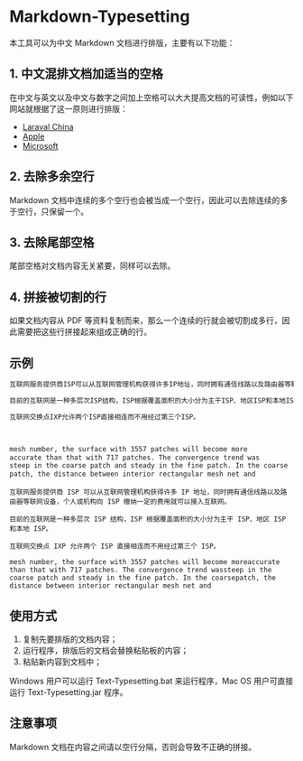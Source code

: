 # Markdown-Typesetting

本工具可以为中文 Markdown 文档进行排版，主要有以下功能：

## 1. 中文混排文档加适当的空格

在中文与英文以及中文与数字之间加上空格可以大大提高文档的可读性，例如以下网站就根据了这一原则进行排版：

- [Laraval China](https://laravel-china.org/)
- [Apple](https://www.apple.com/cn/)
- [Microsoft](https://www.microsoft.com/zh-cn/)

## 2. 去除多余空行

Markdown 文档中连续的多个空行也会被当成一个空行，因此可以去除连续的多于空行，只保留一个。

## 3. 去除尾部空格

尾部空格对文档内容无关紧要，同样可以去除。

## 4. 拼接被切割的行

如果文档内容从 PDF 等资料复制而来，那么一个连续的行就会被切割成多行，因此需要把这些行拼接起来组成正确的行。

## 示例


```html
互联网服务提供商ISP可以从互联网管理机构获得许多IP地址，同时拥有通信线路以及路由器等联网设备，个人或机构向ISP缴纳一定的费用就可以接入互联网。

目前的互联网是一种多层次ISP结构，ISP根据覆盖面积的大小分为主干ISP、地区ISP和本地ISP。

互联网交换点IXP允许两个ISP直接相连而不用经过第三个ISP。



mesh number, the surface with 3557 patches will become more
accurate than that with 717 patches. The convergence trend was
steep in the coarse patch and steady in the fine patch. In the coarse
patch, the distance between interior rectangular mesh net and
```

```
互联网服务提供商 ISP 可以从互联网管理机构获得许多 IP 地址，同时拥有通信线路以及路由器等联网设备，个人或机构向 ISP 缴纳一定的费用就可以接入互联网。

目前的互联网是一种多层次 ISP 结构，ISP 根据覆盖面积的大小分为主干 ISP、地区 ISP 和本地 ISP。

互联网交换点 IXP 允许两个 ISP 直接相连而不用经过第三个 ISP。

mesh number, the surface with 3557 patches will become moreaccurate than that with 717 patches. The convergence trend wassteep in the coarse patch and steady in the fine patch. In the coarsepatch, the distance between interior rectangular mesh net and
```

## 使用方式

1. 复制先要排版的文档内容；
2. 运行程序，排版后的文档会替换粘贴板的内容；
3. 粘贴新内容到文档中；

Windows 用户可以运行 Text-Typesetting.bat 来运行程序，Mac OS 用户可直接运行 Text-Typesetting.jar 程序。

## 注意事项

Markdown 文档在内容之间请以空行分隔，否则会导致不正确的拼接。